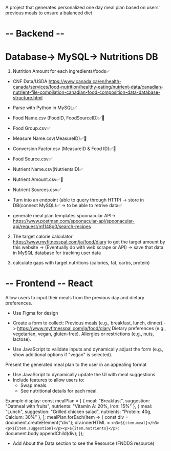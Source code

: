 A project that generates personalized one day meal plan based on users' previous meals to ensure a balanced diet

# -- Backend -- 
# Database-> MySQL-> Nutritions DB
1. Nutrition Amount for each ingredients/foods✅
- CNF Data/USDA https://www.canada.ca/en/health-canada/services/food-nutrition/healthy-eating/nutrient-data/canadian-nutrient-file-compilation-canadian-food-composition-data-database-structure.html 
- Parse with Python in MySQL✅
 - Food Name.csv (FoodID, FoodSourceID)✅🚨
 - Food Group.csv✅
 - Measure Name.csv(MeasureID)✅🚨
 - Conversion Factor.csv (MeasureID & Food ID)✅🚨
 - Food Source.csv✅
 - Nutrient Name.csv(NutrientsID)✅
 - Nutrient Amount.csv✅🚨
 - Nutrient Sources.csv✅


- Turn into an endpoint (able to query through HTTP) -> store in DB(connect MySQL)✅
-> to be able to retrive data✅

- generate meal plan templates 
   spoonacular API-> https://www.postman.com/spoonacular-api/spoonacular-api/request/m1148g0/search-recipes 


2. The target calorie calculator
https://www.myfitnesspal.com/ja/food/diary to get the target amount by this website
-> (Eventually do with web scrape or API)
-> save that data in MySQL database for tracking user data

3. calculate gaps with target nutritions (calories, fat, carbs, protein)




# -- Frontend -- React
Allow users to input their meals from the previous day and dietary preferences.

- Use Figma for design

- Create a form to collect:
  Previous meals (e.g., breakfast, lunch, dinner).-> https://www.myfitnesspal.com/ja/food/diary 
  Dietary preferences (e.g., vegetarian, vegan, gluten-free).
  Allergies or restrictions (e.g., nuts, lactose).

- Use JavaScript to validate inputs and dynamically adjust the form (e.g., show additional options if "vegan" is selected).


Present the generated meal plan to the user in an appealing format

- Use JavaScript to dynamically update the UI with meal suggestions.
- Include features to allow users to:
  - Swap meals.
  - See nutritional details for each meal.
  
Example display: const mealPlan = [
    { meal: "Breakfast", suggestion: "Oatmeal with fruits", nutrients: "Vitamin A: 20%, Iron: 15%" },
    { meal: "Lunch", suggestion: "Grilled chicken salad", nutrients: "Protein: 40g, Calcium: 30%" },
];
mealPlan.forEach(item => {
    const div = document.createElement("div");
    div.innerHTML = `<h3>${item.meal}</h3><p>${item.suggestion}</p><p>${item.nutrients}</p>`;
    document.body.appendChild(div);
});

- Add About the Data section to see the Resource (FNDDS resource)